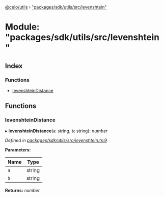 [@celo/utils](../README.md) › ["packages/sdk/utils/src/levenshtein"](_packages_sdk_utils_src_levenshtein_.md)

# Module: "packages/sdk/utils/src/levenshtein"

## Index

### Functions

* [levenshteinDistance](_packages_sdk_utils_src_levenshtein_.md#levenshteindistance)

## Functions

###  levenshteinDistance

▸ **levenshteinDistance**(`a`: string, `b`: string): *number*

*Defined in [packages/sdk/utils/src/levenshtein.ts:9](https://github.com/celo-org/celo-monorepo/blob/master/packages/sdk/utils/src/levenshtein.ts#L9)*

**Parameters:**

Name | Type |
------ | ------ |
`a` | string |
`b` | string |

**Returns:** *number*

